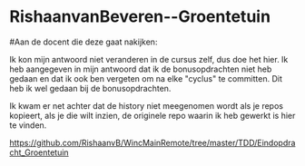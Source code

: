 # RishaanvanBeveren--Groentetuin

#Aan de docent die deze gaat nakijken: 

Ik kon mijn antwoord niet veranderen in de cursus zelf, dus doe het hier.
Ik heb aangegeven in mijn antwoord dat ik de bonusopdrachten niet heb gedaan en dat ik ook ben vergeten om na elke "cyclus" te committen. 
Dit heb ik wel gedaan bij de bonusopdrachten.

Ik kwam er net achter dat de history niet meegenomen wordt als je repos kopieert, als je die wilt inzien, de originele repo waarin ik heb gewerkt is hier te vinden.

https://github.com/RishaanvB/WincMainRemote/tree/master/TDD/Eindopdracht_Groentetuin 
